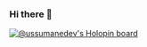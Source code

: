 ### Hi there 👋
[![@ussumanedev's Holopin board](https://holopin.io/api/user/board?user=ussumanedev)](https://holopin.io/@ussumanedev)
<!--
**Uss-Momas/Uss-Momas** is a ✨ _special_ ✨ repository because its `README.md` (this file) appears on your GitHub profile.

Here are some ideas to get you started:

- 🔭 I’m currently working on ...
- 🌱 I’m currently learning ...
- 👯 I’m looking to collaborate on ...
- 🤔 I’m looking for help with ...
- 💬 Ask me about ...
- 📫 How to reach me: ...
- 😄 Pronouns: ...
- ⚡ Fun fact: ...
-->
